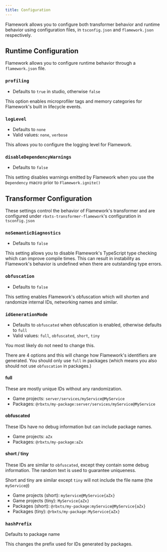 ```yaml
---
title: Configuration
---
```


Flamework allows you to configure both transformer behavior and runtime behavior using configuration files, in `tsconfig.json` and `flamework.json` respectively.

## Runtime Configuration

Flamework allows you to configure runtime behavior through a `flamework.json` file.

### `profiling`
- Defaults to `true` in studio, otherwise `false`

This option enables microprofiler tags and memory categories for Flamework's built in lifecycle events.

### `logLevel`
- Defaults to `none`
- Valid values: `none`, `verbose`

This allows you to configure the logging level for Flamework.

### `disableDependencyWarnings`
- Defaults to `false`

This setting disables warnings emitted by Flamework when you use the `Dependency` macro prior to `Flamework.ignite()`

## Transformer Configuration

These settings control the behavior of Flamework's transformer and are configured under `rbxts-transformer-flamework`'s configuration in `tsconfig.json`

### `noSemanticDiagnostics`
- Defaults to `false`

This setting allows you to disable Flamework's TypeScript type checking which can improve compile times.
This can result in instability as Flamework's behavior is undefined when there are outstanding type errors.

### `obfuscation`
- Defaults to `false`

This setting enables Flamework's obfuscation which will shorten and randomize internal IDs, networking names and similar.

### `idGenerationMode`
- Defaults to `obfuscated` when obfuscation is enabled, otherwise defaults to `full`
- Valid values: `full`, `obfuscated`, `short`, `tiny`

You most likely do not need to change this.

There are 4 options and this will change how Flamework's identifiers are generated.
You should only use `full` in packages (which means you also should not use `obfuscation` in packages.)

#### full
These are mostly unique IDs without any randomization.

- Game projects: `server/services/myService@MyService`
- Packages: `@rbxts/my-package:server/services/myService@MyService`

#### obfuscated
These IDs have no debug information but can include package names.

- Game projects: `aZx`
- Packages: `@rbxts/my-package:aZx`

#### short / tiny
These IDs are similar to `obfuscated`, except they contain some debug information.
The random text is used to guarantee uniqueness.

Short and tiny are similar except `tiny` will not include the file name (the `myService@`)

- Game projects (short): `myService@MyService{aZx}`
- Game projects (tiny): `MyService{aZx}`
- Packages (short): `@rbxts/my-package:myService@MyService{aZx}`
- Packages (tiny): `@rbxts/my-package:MyService{aZx}`


### `hashPrefix`
Defaults to package name

This changes the prefix used for IDs generated by packages.
